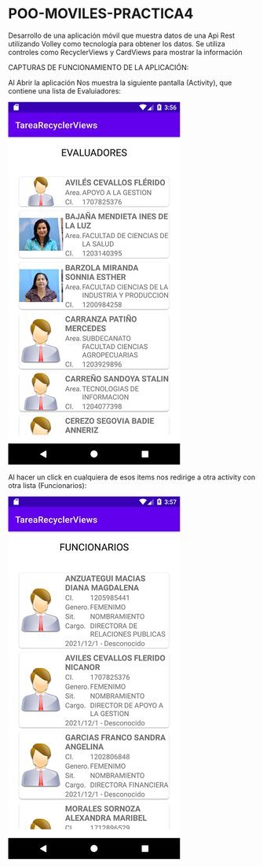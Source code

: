 # POO-MOVILES-PRACTICA4
Desarrollo de una aplicación móvil que muestra datos de una Api Rest utilizando Volley como tecnología para obtener los datos. Se utiliza controles como RecyclerViews y CardViews para mostrar la información 


CAPTURAS DE FUNCIONAMIENTO DE LA APLICACIÓN:

Al Abrir la aplicación Nos muestra la siguiente pantalla (Activity), que contiene una lista de Evaluiadores:

![alt text](https://github.com/CarlosSebastianCarvajal/POO-MOVILES-PRACTICA4/blob/main/capturas/Screenshot_1640318213.png)

Al hacer un click en cualquiera de esos items nos redirige a otra activity con otra lista (Funcionarios):

![alt text](https://github.com/CarlosSebastianCarvajal/POO-MOVILES-PRACTICA4/blob/main/capturas/Screenshot_1640318234.png)
